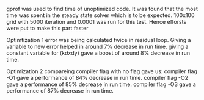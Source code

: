 gprof was used to find time of unoptimized code.
It was found that the most time was spent in the steady state solver which is to be expected.
100x100 grid with 5000 iteration and 0.0001 was run for this test.
Hence efforsts were put to make this part faster

Optimtization 1
error was being calculated twice in residual loop. Giving a variable to new error helped in around 7% decrease in run time.
giving a constant variable for (k*dx*dy) gave a boost of around 8% decrease in run time.

Optimization 2
compareing compiler flag with no flag gave us:
compiler flag -O1 gave a performance of 84% decrease in run time.
compiler flag -O2 gave a performance of 85% decrease in run time.
compiler flag -O3 gave a performance of 87% decrease in run time.

